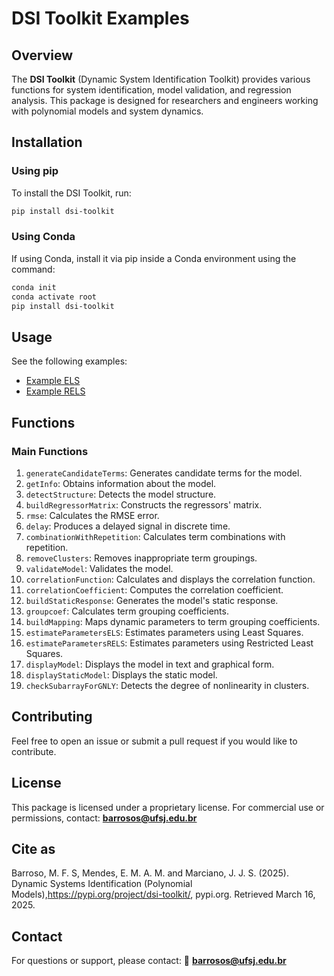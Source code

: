# DSI Toolkit Examples

## Overview
The **DSI Toolkit** (Dynamic System Identification Toolkit) provides various functions for system identification, model validation, and regression analysis. This package is designed for researchers and engineers working with polynomial models and system dynamics.

## Installation

### **Using pip**
To install the DSI Toolkit, run:
```bash
pip install dsi-toolkit
```

### **Using Conda**
If using Conda, install it via pip inside a Conda environment using the command:
```bash
conda init
conda activate root
pip install dsi-toolkit
```

## Usage

See the following examples:
- [Example ELS](https://github.com/jimjonessm/dsi_toolkit_examples/blob/main/examples/exempleELS.py)
- [Example RELS](https://github.com/jimjonessm/dsi_toolkit_examples/blob/main/examples/exempleRELS.py)

## Functions
### **Main Functions**
1. `generateCandidateTerms`: Generates candidate terms for the model.
2. `getInfo`: Obtains information about the model.
3. `detectStructure`: Detects the model structure.
4. `buildRegressorMatrix`: Constructs the regressors' matrix.
5. `rmse`: Calculates the RMSE error.
6. `delay`: Produces a delayed signal in discrete time.
7. `combinationWithRepetition`: Calculates term combinations with repetition.
8. `removeClusters`: Removes inappropriate term groupings.
9. `validateModel`: Validates the model.
10. `correlationFunction`: Calculates and displays the correlation function.
11. `correlationCoefficient`: Computes the correlation coefficient.
12. `buildStaticResponse`: Generates the model's static response.
13. `groupcoef`: Calculates term grouping coefficients.
14. `buildMapping`: Maps dynamic parameters to term grouping coefficients.
15. `estimateParametersELS`: Estimates parameters using Least Squares.
16. `estimateParametersRELS`: Estimates parameters using Restricted Least Squares.
17. `displayModel`: Displays the model in text and graphical form.
18. `displayStaticModel`: Displays the static model.
19. `checkSubarrayForGNLY`: Detects the degree of nonlinearity in clusters.

## Contributing
Feel free to open an issue or submit a pull request if you would like to contribute.

## License
This package is licensed under a proprietary license. For commercial use or permissions, contact: **barrosos@ufsj.edu.br**

## Cite as
Barroso, M. F. S, Mendes, E. M. A. M. and Marciano, J. J. S. (2025). Dynamic Systems Identification (Polynomial Models),https://pypi.org/project/dsi-toolkit/, pypi.org. Retrieved March 16, 2025.

## Contact
For questions or support, please contact:
📧 **barrosos@ufsj.edu.br**
